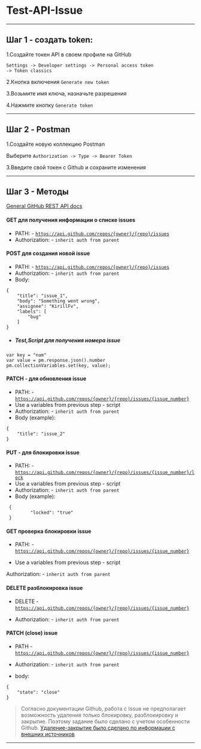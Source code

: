 # Test-API-Issue

---
## Шаг 1 - создать token:
<p>1.Создайте токен API в своем профиле на GitHub</p>
    
<code>Settings  -> Developer settings -> Personal access token -> Token classics</code>
    
<p>2.Кнопка включения <code>Generate new token</code> </p>
<p>3.Возьмите имя ключа, назначьте разрешения</p>
<p>4.Нажмите кнопку <code>Generate token</code></p>



---
## Шаг 2 - Postman
<p>1.Создайте новую коллекцию Postman</p>
     
 Выберите <code>Authorization -> Type -> Bearer Token</code>

<p>3.Введите свой токен с Github и сохраните изменения</p>


---
## Шаг 3 - Методы
[General GitHub REST API docs](https://docs.github.com/en/rest/issues/issues?apiVersion=2022-11-28#about-issues)


#### GET для получения информации о списке issues

- PATH: - <code>https://api.github.com/repos/{owner}/{repo}/issues</code>
- Authorization: - <code>inherit auth from parent</code>

#### POST для создания новой issue
- PATH: - <code>https://api.github.com/repos/{owner}/{repo}/issues</code>
- Authorization: - <code>inherit auth from parent</code>
- Body:

```
{
    "title": "issue_1",
    "body": "Something went wrong",
    "assignee": "KirillFv",
    "labels": [
        "bug"
    ]
}
```

- ##### Test,Script для получения номера issue
```
var key = "num"
var value = pm.response.json().number
pm.collectionVariables.set(key, value);
```


#### PATCH - для обновления issue
- PATH: - <code>https://api.github.com/repos/{owner}/{repo}/issues/{issue_number}</code>
- Use a variables from previous step - script
- Authorization: - <code>inherit auth from parent</code>
- Body (example):

```
{
    "title": "issue_2"
}
```

#### PUT - для блокировки issue
- PATH: - <code>https://api.github.com/repos/{owner}/{repo}/issues/{issue_number}/lock</code>
- Use a variables from previous step - script
- Authorization: - <code>inherit auth from parent</code>
- Body (example):

```
 {
         "locked": "true"     
 }

```

#### GET проверка блокировки issue
 - PATH: - <code>https://api.github.com/repos/{owner}/{repo}/issues/{issue_number}</code>
 - <p>Use a variables from previous step - script</p>
 Authorization: - <code>inherit auth from parent</code>

 #### DELETE разблокировка issue
 - DELETE - <code>https://api.github.com/repos/{owner}/{repo}/issues/{issue_number}</code>
 - <p>Authorization: - <code>inherit auth from parent</code> </p>

#### PATCH (close) issue
 - PATH - <code>https://api.github.com/repos/{owner}/{repo}/issues/{issue_number}</code>
 - <p>Authorization: - <code>inherit auth from parent</code> </p>
 - <p>body:</p>


```
{
    "state": "close"
}
```


>Согласно документации Github, работа с Issue не предполагает возможность удаления только блокировку, разблокировку и закрытие. Поэтому задание было сделано с учетом особенности Github. [Удаление-закрытие было сделано по информации с внешних источников](https://www.mo4tech.com/github-api-v3.html)
 



___
